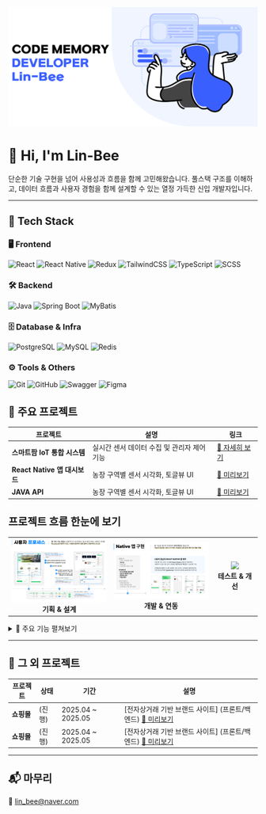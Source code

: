 ![배너](./assets/img-banner.png)

# 👋 Hi, I'm Lin-Bee

단순한 기술 구현을 넘어 사용성과 흐름을 함께 고민해왔습니다.
풀스택 구조를 이해하고, 데이터 흐름과 사용자 경험을 함께 설계할 수 있는
열정 가득한 신입 개발자입니다.

---

## 🧰 Tech Stack

### 🖥️ Frontend  
![React](https://img.shields.io/badge/React-61DAFB?logo=react&logoColor=black)
![React Native](https://img.shields.io/badge/React_Native-20232A?logo=react&logoColor=61DAFB)
![Redux](https://img.shields.io/badge/Redux-764ABC?logo=redux&logoColor=white)
![TailwindCSS](https://img.shields.io/badge/TailwindCSS-06B6D4?logo=tailwindcss&logoColor=white)
![TypeScript](https://img.shields.io/badge/TypeScript-3178C6?logo=typescript&logoColor=white)
![SCSS](https://img.shields.io/badge/SCSS-CC6699?logo=sass&logoColor=white)

### 🛠 Backend  
![Java](https://img.shields.io/badge/Java-007396?logo=java&logoColor=white)
![Spring Boot](https://img.shields.io/badge/Spring_Boot-6DB33F?logo=springboot&logoColor=white)
![MyBatis](https://img.shields.io/badge/MyBatis-000000?logo=java&logoColor=white)

### 🗄 Database & Infra  
![PostgreSQL](https://img.shields.io/badge/PostgreSQL-4169E1?logo=postgresql&logoColor=white)
![MySQL](https://img.shields.io/badge/MySQL-005C84?logo=mysql&logoColor=white)
![Redis](https://img.shields.io/badge/Redis-DC382D?logo=redis&logoColor=white)

### ⚙️ Tools & Others  
![Git](https://img.shields.io/badge/Git-F05032?logo=git&logoColor=white)
![GitHub](https://img.shields.io/badge/GitHub-181717?logo=github&logoColor=white)
![Swagger](https://img.shields.io/badge/Swagger-85EA2D?logo=swagger&logoColor=black)
![Figma](https://img.shields.io/badge/Figma-F24E1E?logo=figma&logoColor=white)


## 🚀 주요 프로젝트

| 프로젝트 | 설명 | 링크 |
|----------|------|------|
| **스마트팜 IoT 통합 시스템** | 실시간 센서 데이터 수집 및 관리자 제어 기능 | [🔗 자세히 보기](https://github.com/Lin-Bee/naeunminchocofarm_api_web) |
| **React Native 앱 대시보드** | 농장 구역별 센서 시각화, 토글뷰 UI | [🔗 미리보기](https://github.com/Lin-Bee/naeunminchocofarm_mobile) |
| **JAVA API** | 농장 구역별 센서 시각화, 토글뷰 UI | [🔗 미리보기](https://github.com/Lin-Bee/naeunminchocofarm_api) |

## 프로젝트 흐름 한눈에 보기
<table>
  <tr>
    <td align="center"><img src="./assets/PROCESS1.png" width="200"/><br/><strong>기획 & 설계</strong></td>
    <td align="center"><img src="./assets/PROCESS2.png" width="200"/><br/><strong>개발 & 연동</strong></td>
    <td align="center"><img src="./assets/PROCESS3.png" width="200"/><br/><strong>테스트 & 개선</strong></td>
  </tr>
</table>

<details>
<summary>🧩 주요 기능 펼쳐보기</summary>

<br>

### 사용자 기능 (USER)
- 🌡️ 구역별 센서 데이터 수집 (온도, 습도, 조도 등)
- 📊 센서 상태값 시각화 (이상 여부 강조 표시)
- 📂 구역별 센서 목록 토글 및 구분
- ⚙️ 제어기 설정 페이지 이동 (설정값 수정은 별도 페이지)
- 🧑‍💼 마이페이지 내 정보 수정 및 비밀번호 변경
- 📝 스마트팜 서비스 신청 기능  
  - 신청자 유형, 지역, 연락처, 상담 내용 등 입력  
  - 신청 후 상태는 '신청대기'로 고정 저장

### 관리자 기능 (ADMIN)
- 📥 서비스 신청 내역 목록 및 상세 보기  
  - 신청자 정보, 상태, 메모 확인  
  - 상태 변경(상담대기, 상담중, 상담완료 등)
- 🗂 신청 상세 수정 (상태 + 메모)
- 📈 구역별 센서 목록 및 최근 데이터 조회
- 🧭 관리자 페이지는 일반 사용자와 완전 분리

### 인증 및 보안
- 🔐 JWT 기반 로그인/인증 처리
- 🔄 로그인 상태 유지 및 토큰 만료 처리
- 🧾 권한별 메뉴 및 접근 제어  
  - `fammer`만 마이팜 접근 가능  
  - `admin`만 관리자페이지 접근 가능
- ☑️ 이메일 중복 확인 / 아이디 중복 확인

### UI/UX 및 기타
- 🧭 React + Redux 상태관리 구조 구성
- 🧩 routesLink 기반 자동 라우팅 및 메뉴 구성
- 📆 Dayjs 활용한 날짜 표시
- 🖼️ 스마트 대시보드형 UI 적용

</details>


<!-- | **포트폴리오 사이트** | HTML 기반 반응형 자기소개 페이지 | [🔗 바로가기](https://lin-bee.github.io) | -->

---

## 📁 그 외 프로젝트

| 프로젝트 | 상태 | 기간 | 설명 |
|----------|------|------|------|
| **쇼핑몰** | (진행) | 2025.04 ~ 2025.05 | [전자상거래 기반 브랜드 사이트] (프론트/백엔드) [🔗 미리보기](https://github.com/Lin-Bee/greenclass/tree/main/workspace_react/book_shop) |
| **쇼핑몰** | (진행) | 2025.04 ~ 2025.05 | [전자상거래 기반 브랜드 사이트] (프론트/백엔드) [🔗 미리보기](https://github.com/Lin-Bee/greenclass/tree/main/workspace_react/book_shop) |

---

## 📬 마무리

📧 lin_bee@naver.com


